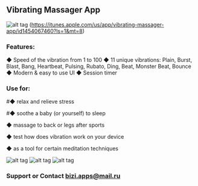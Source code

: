 ## Vibrating Massager App

![alt tag](https://www.apple.com/itunes/link/images/link_badge_appstore_large.png) (https://itunes.apple.com/us/app/vibrating-massager-app/id1454067460?ls=1&mt=8)


### Features:
◆ Speed of the vibration from 1 to 100
◆ 11 unique vibrations: Plain, Burst, Blast, Bang, Heartbeat, Pulsing, Rubato, Ding, Beat, Monster Beat, Bounce
◆ Modern & easy to use UI
◆ Session timer

### Use for:

#◆ relax and relieve stress

#◆ soothe a baby (or yourself) to sleep

◆ massage to back or legs after sports

◆ test how does vibration work on your device

◆ as a tool for certain meditation techniques


![alt tag](https://is1-ssl.mzstatic.com/image/thumb/Purple114/v4/d3/0d/c3/d30dc363-50f5-5f17-c247-e211d43fe09a/source/392x696bb.jpg)
![alt tag](https://is1-ssl.mzstatic.com/image/thumb/Purple114/v4/35/f4/55/35f455cb-dadb-b022-4f84-edd635bd66ae/source/392x696bb.jpg)
![alt tag](https://is1-ssl.mzstatic.com/image/thumb/Purple114/v4/d4/6d/71/d46d7120-96db-da09-75e3-39759007cc79/source/392x696bb.jpg)

### Support or Contact bizi.apps@mail.ru
